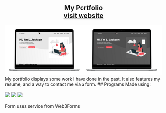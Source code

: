 <h2 align="center">
  My Portfolio
  <br />
  <a href="https://l-on-the-web.github.io/lj-portfolio/">visit website</a>
</h2>
<img src="assets/images/lj-portfolio-mockups.png">
My portfolio displays some work I have done in the past. It also features my resume, and a way to contact me via a form.
## Programs
Made using:
<br />
<br />
<div display="flex">
  <img src="https://img.shields.io/badge/HTML5-orange?style=flat">
  <img src="https://img.shields.io/badge/CSS3-blue?style=flat">
  <img src="https://img.shields.io/badge/JavaScript-yellow?style=flat">
</div>
<br />
Form uses service from Web3Forms
